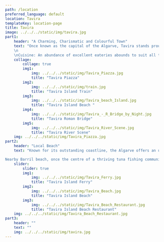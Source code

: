 ```yaml
---
path: /location
preferred_language: default
location: Tavira
templateKey: location-page
title: Tavira
image: ../../../static/img/tavira.jpg
part1: 
    header: "A Charming, Charismatic and Colourful Town"
    text: "Once known as the capital of the Algarve, Tavira stands proud amongst Portuguese history books and you will not fail to be enthralled by its unspoiled charm, character, and tranquility. Delightful attractions await you including colourful cobbled streets, the famed Roman bridge over the meandering Rio Gilão, and an intriguing historical quarter replete with handsome 17th century merchants’ mansions, fine churches and convents of architectural note all bidding for your attention. Castle ramparts have been faithfully restored housing beautiful gardens of indigenous and exotic varieties, while pretty squares edged with café terraces offer the perfect pre-text for lazy afternoons while watching the World pass by. All this can be seen at the 'Camara Obscura' which delights its visitors with an aerial view of the town. On one side of the river there is a large square which has entertainment in the summer months, and by crossing the Roman Bridge to the other side, you will find a little more life in the evenings with a great selection of restaurants tucked away down the cobbled streets and a few later opening café/bars. There is a range of shops to explore, as well as the old market building recently restored with cafes and artisan stalls, as well as the traditional indoor market selling locally grown produce and fresh fish. To enjoy and see the full Tavira aspect, you can take the passenger train which follows a set route around the town, or you can personalize your experience by taking a ‘TUK TUK’ tour in smaller vehicles for 2 – 6 persons.
    \n
    \nCuisine: An abundance of excellent eateries abounds to suit all tastes and pockets, from the traditional to the more avant-garde. Fish and seafood are king here, freshly caught and served grilled, while a plethora of contemporary tapas bars have brought an edge and finesse to the local offering. Plentiful local cafés and gelaterias offer pleasing resting points while out exploring, and keen chefs will enjoy the daily market for freshly caught fish, seafood, meats and produce, all sourced locally and sold over a cacophony of local colour and commotion within the vast market place. We have made some restaurant recommendations below."
    collage:
        collage: true
        img1: 
            img: ../../../static/img/Tavira_Piazza.jpg
            title: "Tavira Piazza"
        img2: 
            img: ../../../static/img/train.jpg
            title: "Tavira Island Train"
        img3: 
            img: ../../../static/img/Tavira_beach_Island.jpg
            title: "Tavira Island Beach "
        img4: 
            img: ../../../static/img/Tavira_-_R_Bridge_by_Night.jpg
            title: "Tavira Roman Bridge"
        img5: 
            img: ../../../static/img/Tavira_River_Scene.jpg
            title: "Tavira River Scene"
    img: ../../../static/img/Tavira_Piazza.jpg
part2:
    header: "Local Beach"
    text: "Known for its outstanding coastline, the Algarve offers an unparalleled richness of golden beaches. Voted one of the best beaches in Portugal, the “ilha de Tavira” (Tavira Island), conveniently reached from the centre of the town via short ferry crossing, is a 10km long paradise of soft golden sands, lapped by the clean, clear blue waters of the Atlantic Ocean. The island has a good selection of restaurants and beach bars all centered around its campsite, but if you are looking for a more peaceful spot, the sands are long and expansive, so a short walk will take you away from the hustle and bustle to more peaceful plains.

Nearby Barril beach, once the centre of a thriving tuna fishing community can be reached on foot via Tavira island, or via a fun miniature train departing from the nearby pretty fishing village of Santa Luzia, famed for being the ‘Octopus Capital’ of the Algarve. Barril is one of the most popular beaches with children because of the miniature train journey to reach it. The train ends at the old tuna station which has now been converted into cafés, restaurants, toilets and other facilities for tourists. You will see other bits of the station building near one of the old wooden boats in a 'graveyard' of huge iron anchors protruding from the dunes once used to secure the massive tuna net to the sea bed"
    slider:
        slider: true
        img1: 
            img: ../../../static/img/Tavira_Ferry.jpg
            title: "Tavira Island Ferry"
        img2: 
            img: ../../../static/img/Tavira_Beach.jpg
            title: "Tavira Island Beach"
        img3: 
            img: ../../../static/img/Tavira_Beach_Restaurant.jpg
            title: "Tavira Island Beach Restaurant"
    img: ../../../static/img/Tavira_Beach_Restaurant.jpg
part3:
    header: ""
    text: ""
    img: ../../../static/img/tavira.jpg
---
```

